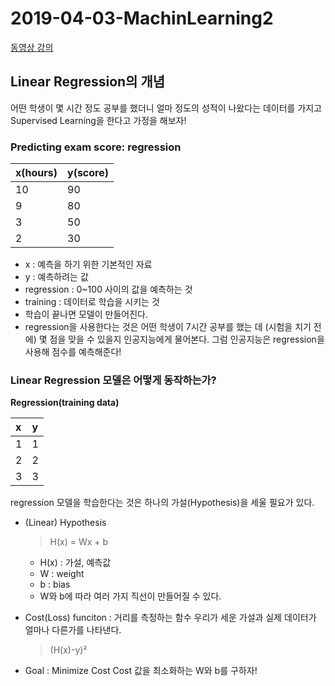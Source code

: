 # 2019-04-03-MachinLearning2

[동영상 강의](https://www.youtube.com/watch?v=Hax03rCn3UI&list=PLlMkM4tgfjnLSOjrEJN31gZATbcj_MpUm&index=4)

## Linear Regression의 개념

어떤 학생이 몇 시간 정도 공부를 했더니 얼마 정도의 성적이 나왔다는 데이터를 가지고 Supervised Learning을 한다고 가정을 해보자!

### Predicting exam score: regression

| **x\(hours\)** | **y\(score\)** |
| :--- | :--- |
| 10 | 90 |
| 9 | 80 |
| 3 | 50 |
| 2 | 30 |

* x : 예측을 하기 위한 기본적인 자료
* y : 예측하려는 값
* regression : 0~100 사이의 값을 예측하는 것
* training : 데이터로 학습을 시키는 것
* 학습이 끝나면 모델이 만들어진다.
* regression을 사용한다는 것은 어떤 학생이 7시간 공부를 했는 데 \(시험을 치기 전에\) 몇 점을 맞을 수 있을지 인공지능에게 물어본다. 그럼 인공지능은 regression을 사용해 점수를 예측해준다!

### Linear Regression 모델은 어떻게 동작하는가?

**Regression\(training data\)**

| **x** | **y** |
| :--- | :--- |
| 1 | 1 |
| 2 | 2 |
| 3 | 3 |

regression 모델을 학습한다는 것은 하나의 가설\(Hypothesis\)을 세울 필요가 있다.

* \(Linear\) Hypothesis

  > H\(x\) = Wx + b

  * H\(x\) : 가설, 예측값
  * W : weight
  * b : bias
  * W와 b에 따라 여러 가지 직선이 만들어질 수 있다. 

* Cost\(Loss\) funciton : 거리를 측정하는 함수 우리가 세운 가설과 실제 데이터가 얼마나 다른가를 나타낸다.

  > \(H\(x\)-y\)²

* Goal : Minimize Cost Cost 값을 최소화하는 W와 b를 구하자!

